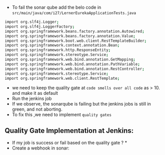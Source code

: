 * To fail the sonar qube add the belo code in `src/main/java/com/i27/LernerEurekaApplicationTests.java`
```bash
import org.slf4j.Logger;
import org.slf4j.LoggerFactory;
import org.springframework.beans.factory.annotation.Autowired;
import org.springframework.beans.factory.annotation.Value;
import org.springframework.boot.web.client.RestTemplateBuilder;
import org.springframework.context.annotation.Bean;
import org.springframework.http.ResponseEntity;
import org.springframework.stereotype.Service;
import org.springframework.web.bind.annotation.GetMapping;
import org.springframework.web.bind.annotation.PathVariable;
import org.springframework.web.bind.annotation.RestController;
import org.springframework.stereotype.Service;
import org.springframework.web.client.RestTemplate;
```
* we need to keep the quality gate at `code smells over all code` as > 10. and make it as default
* Run the jenkins job 
* If we observe, the sonarqube is failing but the jenkins jobs is still in green, and not aborting. 
* To fix this ,we need to implement `quality gates`

## Quality Gate Implementation at Jenkins:
* If my job is success or fail based on the quality gate ? 
    * 
* Create a webhook in sonar:
